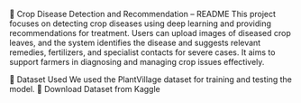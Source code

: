 🌱 Crop Disease Detection and Recommendation – README
This project focuses on detecting crop diseases using deep learning and providing recommendations for treatment. Users can upload images of diseased crop leaves, and the system identifies the disease and suggests relevant remedies, fertilizers, and specialist contacts for severe cases. It aims to support farmers in diagnosing and managing crop issues effectively.

📂 Dataset Used
We used the PlantVillage dataset for training and testing the model.
🔗 Download Dataset from Kaggle
